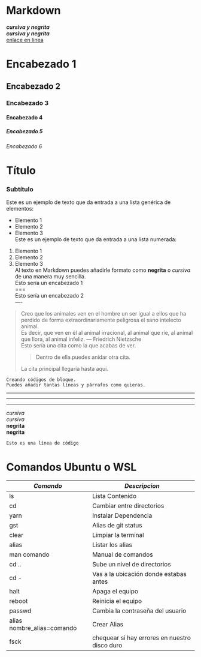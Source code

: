 # Markdown

***cursiva y negrita***   
___cursiva y negrita___      
[enlace en línea](http://www.limni.net)     
# Encabezado 1           
## Encabezado 2            
### Encabezado 3         
#### Encabezado 4           
##### Encabezado 5           
###### Encabezado 6          

# Título               
### Subtítulo                    
Este es un ejemplo de texto que da entrada a una lista genérica de elementos:         
- Elemento 1             
- Elemento 2                
- Elemento 3          
Este es un ejemplo de texto que da entrada a una lista numerada:           
1. Elemento 1               
2. Elemento 2             
3. Elemento 3                    
Al texto en Markdown puedes añadirle formato como **negrita** o *cursiva* de una manera muy sencilla.                 
Esto sería un encabezado 1         
===             
Esto sería un encabezado 2              
—-         
> Creo que los animales ven en el hombre un ser igual a ellos que ha perdido de forma extraordinariamente peligrosa el sano intelecto animal.          
> Es decir, que ven en él al animal irracional, al animal que ríe, al animal que llora, al animal infeliz. — Friedrich Nietzsche        
> Esto sería una cita como la que acabas de ver.      
>              
> > Dentro de ella puedes anidar otra cita.             
>               
> La cita principal llegaría hasta aquí.           
~~~        
Creando códigos de bloque.          
Puedes añadir tantas líneas y párrafos como quieras.           
~~~        
***      
---          
___     
*cursiva*      
_cursiva_       
**negrita**    
__negrita__       

`Esto es una línea de código`      

# Comandos Ubuntu  o WSL

|*Comando*       | *Descripcion*            |
|----------------|--------------------------|
| ls             | Lista Contenido          |
| cd             | Cambiar entre directorios|
| yarn           | Instalar Dependencia     |
| gst            | Alias de git status      |
| clear          | Limpiar la terminal      |
| alias          | Listar los alias         |
| man comando    | Manual de comandos       |
| cd ..          | Sube un nivel de directorios |
| cd -           | 	Vas a la ubicación donde estabas antes |
| halt           | Apaga el equipo |
| reboot         | 	Reinicia el equipo |
| passwd         | Cambia la contraseña del usuario |
| alias nombre_alias=comando | Crear Alias |
| fsck           | chequear si hay errores en nuestro disco duro |
